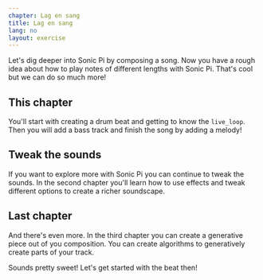 ```yaml
---
chapter: Lag en sang
title: Lag en sang
lang: no
layout: exercise
---
```


Let's dig deeper into Sonic Pi by composing a song. Now you have a rough idea about how to play notes of different lengths with Sonic Pi. That's cool but we can do so much more!

## This chapter

You'll start with creating a drum beat and getting to know the `live_loop`. Then you will add a bass track and finish the song by adding a melody!

## Tweak the sounds

If you want to explore more with Sonic Pi you can continue to tweak the sounds. In the second chapter you'll learn how to use effects and tweak different options to create a richer soundscape.

## Last chapter

And there's even more. In the third chapter you can create a generative piece out of you composition. You can create algorithms to generatively create parts of your track.


Sounds pretty sweet! Let's get started with the beat then!